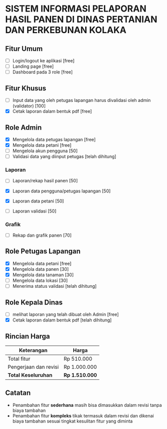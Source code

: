 # SISTEM INFORMASI PELAPORAN HASIL PANEN DI DINAS PERTANIAN DAN PERKEBUNAN KOLAKA

## Fitur Umum

- [ ] Login/logout ke aplikasi [free]
- [ ] Landing page [free]
- [ ] Dashboard pada 3 role [free]

## Fitur Khusus

- [ ] Input data yang oleh petugas lapangan harus divalidasi oleh admin (validator) [100]
- [x] Cetak laporan dalam bentuk pdf [free]

## Role Admin

- [x] Mengelola data petugas lapangan [free]
- [x] Mengelola data petani [free]
- [ ] Mengelola akun pengguna [50]
- [ ] Validasi data yang diinput petugas [telah dihitung]

### Laporan

- [ ] Laporan/rekap hasil panen [50]
- [x] Laporan data pengguna/petugas lapangan [50]
- [x] Laporan data petani [50]
- [ ] Laporan validasi [50]


### Grafik

- [ ] Rekap dan grafik panen [70]


## Role Petugas Lapangan

- [x] Mengelola data petani [free]
- [x] Mengelola data panen [30]
- [x] Mengelola data tanaman [30]
- [ ] Mengelola data lokasi [30]
- [ ] Menerima status validasi [telah dihitung]

## Role Kepala Dinas

- [ ] melihat laporan yang telah dibuat oleh Admin [free]
- [x] Cetak laporan dalam bentuk pdf [telah dihitung]

## Rincian Harga

| Keterangan                     | Harga          |
|-------------------------------|----------------|
| Total fitur                   | Rp   510.000   |
| Pengerjaan dan revisi         | Rp 1.000.000   |
| **Total Keseluruhan**         | **Rp 1.510.000** |

## Catatan

- Penambahan fitur **sederhana** masih bisa dimasukkan dalam revisi tanpa biaya tambahan
- Penambahan fitur **kompleks** tikak termasuk dalam revisi dan dikenai biaya tambahan sesuai tingkat kesulitan fitur yang diminta
